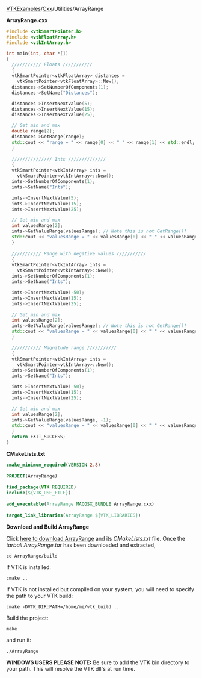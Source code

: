 [VTKExamples](/home/)/[Cxx](/Cxx)/Utilities/ArrayRange

**ArrayRange.cxx**
```c++
#include <vtkSmartPointer.h>
#include <vtkFloatArray.h>
#include <vtkIntArray.h>

int main(int, char *[])
{
  /////////// Floats ///////////
  {
  vtkSmartPointer<vtkFloatArray> distances =
    vtkSmartPointer<vtkFloatArray>::New();
  distances->SetNumberOfComponents(1);
  distances->SetName("Distances");

  distances->InsertNextValue(5);
  distances->InsertNextValue(15);
  distances->InsertNextValue(25);

  // Get min and max
  double range[2];
  distances->GetRange(range);
  std::cout << "range = " << range[0] << " " << range[1] << std::endl;
  }
  
  /////////////// Ints //////////////
  {
  vtkSmartPointer<vtkIntArray> ints =
    vtkSmartPointer<vtkIntArray>::New();
  ints->SetNumberOfComponents(1);
  ints->SetName("Ints");

  ints->InsertNextValue(5);
  ints->InsertNextValue(15);
  ints->InsertNextValue(25);

  // Get min and max
  int valuesRange[2];
  ints->GetValueRange(valuesRange); // Note this is not GetRange()!
  std::cout << "valuesRange = " << valuesRange[0] << " " << valuesRange[1] << std::endl;
  }
  
  /////////// Range with negative values ///////////
  {
  vtkSmartPointer<vtkIntArray> ints =
    vtkSmartPointer<vtkIntArray>::New();
  ints->SetNumberOfComponents(1);
  ints->SetName("Ints");

  ints->InsertNextValue(-50);
  ints->InsertNextValue(15);
  ints->InsertNextValue(25);

  // Get min and max
  int valuesRange[2];
  ints->GetValueRange(valuesRange); // Note this is not GetRange()!
  std::cout << "valuesRange = " << valuesRange[0] << " " << valuesRange[1] << std::endl;
  }

  /////////// Magnitude range ///////////
  {
  vtkSmartPointer<vtkIntArray> ints =
    vtkSmartPointer<vtkIntArray>::New();
  ints->SetNumberOfComponents(1);
  ints->SetName("Ints");

  ints->InsertNextValue(-50);
  ints->InsertNextValue(15);
  ints->InsertNextValue(25);

  // Get min and max
  int valuesRange[2];
  ints->GetValueRange(valuesRange, -1);
  std::cout << "valuesRange = " << valuesRange[0] << " " << valuesRange[1] << std::endl;
  }
  return EXIT_SUCCESS;
}
```
**CMakeLists.txt**
```cmake
cmake_minimum_required(VERSION 2.8)
 
PROJECT(ArrayRange)
 
find_package(VTK REQUIRED)
include(${VTK_USE_FILE})
 
add_executable(ArrayRange MACOSX_BUNDLE ArrayRange.cxx)
 
target_link_libraries(ArrayRange ${VTK_LIBRARIES})
```

**Download and Build ArrayRange**

Click [here to download ArrayRange](https://github.com/lorensen/VTKWikiExamplesTarballs/raw/master/ArrayRange.tar) and its *CMakeLists.txt* file.
Once the *tarball ArrayRange.tar* has been downloaded and extracted,
```
cd ArrayRange/build 
```
If VTK is installed:
```
cmake ..
```
If VTK is not installed but compiled on your system, you will need to specify the path to your VTK build:
```
cmake -DVTK_DIR:PATH=/home/me/vtk_build ..
```
Build the project:
```
make
```
and run it:
```
./ArrayRange
```
**WINDOWS USERS PLEASE NOTE:** Be sure to add the VTK bin directory to your path. This will resolve the VTK dll's at run time.

